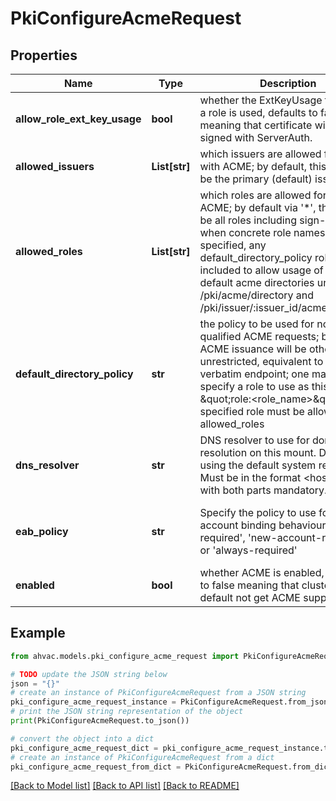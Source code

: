 # PkiConfigureAcmeRequest


## Properties

Name | Type | Description | Notes
------------ | ------------- | ------------- | -------------
**allow_role_ext_key_usage** | **bool** | whether the ExtKeyUsage field from a role is used, defaults to false meaning that certificate will be signed with ServerAuth. | [optional] [default to False]
**allowed_issuers** | **List[str]** | which issuers are allowed for use with ACME; by default, this will only be the primary (default) issuer | [optional] [default to ["*"]]
**allowed_roles** | **List[str]** | which roles are allowed for use with ACME; by default via &#39;*&#39;, these will be all roles including sign-verbatim; when concrete role names are specified, any default_directory_policy role must be included to allow usage of the default acme directories under /pki/acme/directory and /pki/issuer/:issuer_id/acme/directory. | [optional] [default to ["*"]]
**default_directory_policy** | **str** | the policy to be used for non-role-qualified ACME requests; by default ACME issuance will be otherwise unrestricted, equivalent to the sign-verbatim endpoint; one may also specify a role to use as this policy, as \&quot;role:&lt;role_name&gt;\&quot;, the specified role must be allowed by allowed_roles | [optional] [default to 'sign-verbatim']
**dns_resolver** | **str** | DNS resolver to use for domain resolution on this mount. Defaults to using the default system resolver. Must be in the format &lt;host&gt;:&lt;port&gt;, with both parts mandatory. | [optional] [default to '']
**eab_policy** | **str** | Specify the policy to use for external account binding behaviour, &#39;not-required&#39;, &#39;new-account-required&#39; or &#39;always-required&#39; | [optional] [default to 'always-required']
**enabled** | **bool** | whether ACME is enabled, defaults to false meaning that clusters will by default not get ACME support | [optional] [default to False]

## Example

```python
from ahvac.models.pki_configure_acme_request import PkiConfigureAcmeRequest

# TODO update the JSON string below
json = "{}"
# create an instance of PkiConfigureAcmeRequest from a JSON string
pki_configure_acme_request_instance = PkiConfigureAcmeRequest.from_json(json)
# print the JSON string representation of the object
print(PkiConfigureAcmeRequest.to_json())

# convert the object into a dict
pki_configure_acme_request_dict = pki_configure_acme_request_instance.to_dict()
# create an instance of PkiConfigureAcmeRequest from a dict
pki_configure_acme_request_from_dict = PkiConfigureAcmeRequest.from_dict(pki_configure_acme_request_dict)
```
[[Back to Model list]](../README.md#documentation-for-models) [[Back to API list]](../README.md#documentation-for-api-endpoints) [[Back to README]](../README.md)


